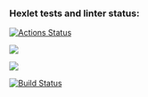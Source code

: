 ### Hexlet tests and linter status:
[![Actions Status](https://github.com/VitaliyDvil/frontend-project-lvl3/workflows/hexlet-check/badge.svg?branch=)](https://github.com/VitaliyDvil/frontend-project-lvl3/actions?query=branch:)

<a href="https://codeclimate.com/github/VitaliyDvil/frontend-project-lvl3/maintainability"><img src="https://api.codeclimate.com/v1/badges/2ad12563bb3cb21e4393/maintainability" /></a>

<a href="https://codeclimate.com/github/VitaliyDvil/frontend-project-lvl3/test_coverage"><img src="https://api.codeclimate.com/v1/badges/2ad12563bb3cb21e4393/test_coverage" /></a>

[![Build Status](https://travis-ci.com/VitaliyDvil/frontend-project-lvl3.svg?branch=main)](https://travis-ci.com/VitaliyDvil/frontend-project-lvl3)